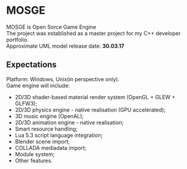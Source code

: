 # MOSGE

MOSGE is Open Sorce Game Engine  
The project was established as a master project for my C++ developer portfolio.   
Approximate UML model release date: **30.03.17**  
## Expectations

Platform: Windows, Unix(in perspective only).  
Game engine will include:
* 2D/3D shader-based material render system (OpenGL + GLEW + GLFW3);
* 2D/3D physics engine - native realisation (GPU accelerated);
* 3D music engine (OpenAL);
* 2D/3D animation engine - native realisation;
* Smart resource handling;
* Lua 5.3 script language integration;
* Blender scene import;
* COLLADA mediadata import;
* Module system;
* Other features.  
